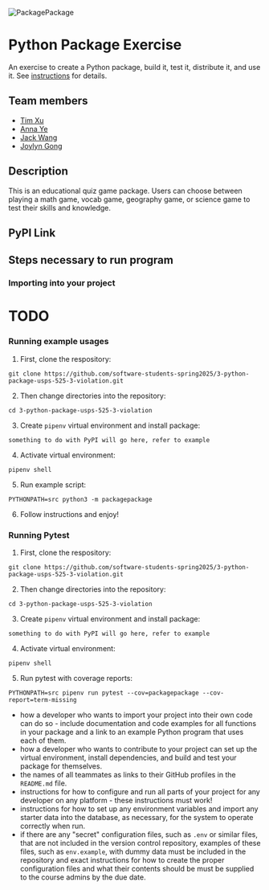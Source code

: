 ![PackagePackage](https://github.com/software-students-spring2025/3-python-package-usps-525-3-violation/actions/workflows/build.yaml/badge.svg)

# Python Package Exercise

An exercise to create a Python package, build it, test it, distribute it, and use it. See [instructions](./instructions.md) for details.

## Team members
- [Tim Xu](https://github.com/timxu23)
- [Anna Ye](https://github.com/AnnaTheYe)
- [Jack Wang](https://github.com/JackInTheBox314)
- [Joylyn Gong](https://github.com/joylyngong)

## Description

This is an educational quiz game package. Users can choose between playing a math game, vocab game, geography game, or science game to test their skills and knowledge.

## PyPI Link

## Steps necessary to run program

### Importing into your project
# TODO

### Running example usages

1. First, clone the respository:

```
git clone https://github.com/software-students-spring2025/3-python-package-usps-525-3-violation.git
```
2. Then change directories into the repository:

```
cd 3-python-package-usps-525-3-violation
```

3. Create `pipenv` virtual environment and install package:

```
something to do with PyPI will go here, refer to example
```
4. Activate virtual environment:

```
pipenv shell
```

5. Run example script:

```
PYTHONPATH=src python3 -m packagepackage
```

6. Follow instructions and enjoy!

### Running Pytest

1. First, clone the respository:

```
git clone https://github.com/software-students-spring2025/3-python-package-usps-525-3-violation.git
```
2. Then change directories into the repository:

```
cd 3-python-package-usps-525-3-violation
```

3. Create `pipenv` virtual environment and install package:

```
something to do with PyPI will go here, refer to example
```
4. Activate virtual environment:

```
pipenv shell
```

5. Run pytest with coverage reports:

```
PYTHONPATH=src pipenv run pytest --cov=packagepackage --cov-report=term-missing
```


- how a developer who wants to import your project into their own code can do so - include documentation and code examples for all functions in your package and a link to an example Python program that uses each of them.
- how a developer who wants to contribute to your project can set up the virtual environment, install dependencies, and build and test your package for themselves.
- the names of all teammates as links to their GitHub profiles in the `README.md` file.
- instructions for how to configure and run all parts of your project for any developer on any platform - these instructions must work!
- instructions for how to set up any environment variables and import any starter data into the database, as necessary, for the system to operate correctly when run.
- if there are any "secret" configuration files, such as `.env` or similar files, that are not included in the version control repository, examples of these files, such as `env.example`, with dummy data must be included in the repository and exact instructions for how to create the proper configuration files and what their contents should be must be supplied to the course admins by the due date.
